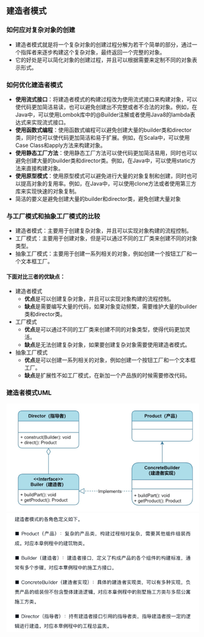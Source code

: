## 建造者模式
### 如何应对复杂对象的创建
- 建造者模式就是将一个复杂对象的创建过程分解为若干个简单的部分，通过一个指挥者来逐步构建这个复杂对象，最终返回一个完整的对象。
- 它的好处是可以简化对象的创建过程，并且可以根据需要来定制不同的对象表示形式。
### 如何优化建造者模式
- **使用流式接口**：将建造者模式的构建过程改为使用流式接口来构建对象，可以使代码更加简洁易读，也可以避免创建出不完整或者不合法的对象。例如，在Java中，可以使用Lombok库中的@Builder注解或者使用Java8的lambda表达式来实现流式接口。
- **使用函数式编程**：使用函数式编程可以避免创建大量的builder类和director类，同时也可以使代码更加简洁和易于扩展。例如，在Scala中，可以使用Case Class和apply方法来构建对象。
- **使用静态工厂方法**：使用静态工厂方法可以使代码更加简洁易用，同时也可以避免创建大量的builder类和director类。例如，在Java中，可以使用static方法来直接构建对象。
- **使用原型模式**：使用原型模式可以避免进行大量的对象复制和创建，同时也可以提高对象的复用率。例如，在Java中，可以使用clone方法或者使用第三方库来实现快速的对象复制。
- 简洁的要义是避免创建大量的builder和director类，避免创建大量对象
### 与工厂模式和抽象工厂模式的比较
- 建造者模式：主要用于创建复杂对象，并且可以实现对象构建的流程控制。
- 工厂模式：主要用于创建对象，但是可以通过不同的工厂类来创建不同的对象类型。
- 抽象工厂模式：主要用于创建一系列相关的对象，例如创建一个按钮工厂和一个文本框工厂。
#### 下面对比三者的优缺点：
- 建造者模式
  - **优点**是可以创建复杂对象，并且可以实现对象构建的流程控制。
  - **缺点**是需要编写大量的代码，如果对象变动频繁，需要维护大量的builder类和director类。
- 工厂模式
  - **优点**是可以通过不同的工厂类来创建不同的对象类型，使得代码更加灵活。
  - **缺点**是无法创建复杂对象，如果要创建复杂对象需要使用建造者模式。
- 抽象工厂模式
  - **优点**是可以创建一系列相关的对象，例如创建一个按钮工厂和一个文本框工厂。
  - **缺点**是扩展性不如工厂模式，在新加一个产品族的时候需要修改代码。

### 建造者模式UML
![UML图.png](img.png)
![角色说明.png](img_1.png)
